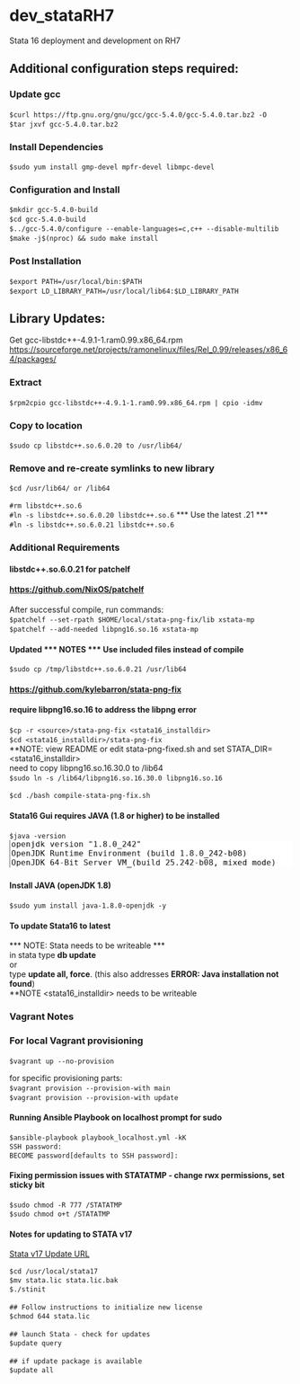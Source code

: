 # dev_stataRH7
Stata 16 deployment and development on RH7

## Additional configuration steps required:
### Update gcc
`$curl https://ftp.gnu.org/gnu/gcc/gcc-5.4.0/gcc-5.4.0.tar.bz2 -O`<br/>
`$tar jxvf gcc-5.4.0.tar.bz2`<br/>

### Install Dependencies
`$sudo yum install gmp-devel mpfr-devel libmpc-devel`<br/>

### Configuration and Install
`$mkdir gcc-5.4.0-build`<br/>
`$cd gcc-5.4.0-build`<br/>
`$../gcc-5.4.0/configure --enable-languages=c,c++ --disable-multilib`<br/>
`$make -j$(nproc) && sudo make install`<br/>

### Post Installation
`$export PATH=/usr/local/bin:$PATH`<br/>
`$export LD_LIBRARY_PATH=/usr/local/lib64:$LD_LIBRARY_PATH`<br/>

## Library Updates:
Get gcc-libstdc++-4.9.1-1.ram0.99.x86_64.rpm
https://sourceforge.net/projects/ramonelinux/files/Rel_0.99/releases/x86_64/packages/

### Extract
`$rpm2cpio gcc-libstdc++-4.9.1-1.ram0.99.x86_64.rpm | cpio -idmv`<br/>

### Copy to location
`$sudo cp libstdc++.so.6.0.20 to /usr/lib64/`<br/>

### Remove and re-create symlinks to new library
`$cd /usr/lib64/ or /lib64`<br/>

`#rm libstdc++.so.6`<br/>
`#ln -s libstdc++.so.6.0.20 libstdc++.so.6` *** Use the latest .21 *** <br/>
`#ln -s libstdc++.so.6.0.21 libstdc++.so.6`<br/>

### Additional Requirements
#### libstdc++.so.6.0.21 for patchelf
####  https://github.com/NixOS/patchelf

After successful compile, run commands:<br/>
`$patchelf --set-rpath $HOME/local/stata-png-fix/lib xstata-mp`<br/>
`$patchelf --add-needed libpng16.so.16 xstata-mp`<br/>

#### Updated *** NOTES *** Use included files instead of compile
```
$sudo cp /tmp/libstdc++.so.6.0.21 /usr/lib64
```

#### https://github.com/kylebarron/stata-png-fix
#### require libpng16.so.16 to address the libpng error
`$cp -r <source>/stata-png-fix <stata16_installdir>`<br/>
`$cd <stata16_installdir>/stata-png-fix`<br/>
**NOTE: view README or edit stata-png-fixed.sh and set STATA_DIR=<stata16_installdir><br/>
  need to copy libpng16.so.16.30.0 to /lib64<br/>
  `$sudo ln -s /lib64/libpng16.so.16.30.0 libpng16.so.16`<br/>

`$cd ./bash compile-stata-png-fix.sh`<br/>

#### Stata16 Gui requires JAVA (1.8 or higher) to be installed
`$java -version`<br/>
![openjdk version 1.8](https://github.com/lel99999/dev_stataRH7/blob/master/java-version-01.PNG)

#### Install JAVA (openJDK 1.8)
`$sudo yum install java-1.8.0-openjdk -y` <br/>

#### To update Stata16 to latest
*** NOTE: Stata <installdir> needs to be writeable *** <br/>
in stata type **db update**<br/>
or<br/>
type **update all, force**. (this also addresses **ERROR: Java installation not found**)<br/>
**NOTE <stata16_installdir> needs to be writeable<br/>

### Vagrant Notes
### For local Vagrant provisioning
`$vagrant up --no-provision`<br/>

for specific provisioning parts:<br/>
`$vagrant provision --provision-with main`<br/>
`$vagrant provision --provision-with update`<br/>

#### Running Ansible Playbook on localhost prompt for sudo 
```
$ansible-playbook playbook_localhost.yml -kK
SSH password:
BECOME password[defaults to SSH password]:
```

#### Fixing permission issues with STATATMP - change rwx permissions, set sticky bit
```
$sudo chmod -R 777 /STATATMP
$sudo chmod o+t /STATATMP
```

#### Notes for updating to STATA v17
[Stata v17 Update URL](https://www.stata.com/support/updates/stata17/stata17update_linux64.tar) <br/>

```
$cd /usr/local/stata17
$mv stata.lic stata.lic.bak
$./stinit

## Follow instructions to initialize new license
$chmod 644 stata.lic

## launch Stata - check for updates
$update query

## if update package is available
$update all

```



